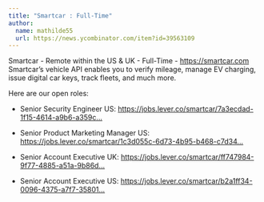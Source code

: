 ```yaml
---
title: "Smartcar : Full-Time"
author:
  name: mathilde55
  url: https://news.ycombinator.com/item?id=39563109
---
```

Smartcar - Remote within the US &amp; UK - Full-Time - <a href="https:&#x2F;&#x2F;smartcar.com" rel="nofollow">https:&#x2F;&#x2F;smartcar.com</a> 
Smartcar’s vehicle API enables you to verify mileage, manage EV charging, issue digital car keys, track fleets, and much more.

Here are our open roles:

- Senior Security Engineer US: <a href="https:&#x2F;&#x2F;jobs.lever.co&#x2F;smartcar&#x2F;7a3ecdad-1f15-4614-a9b6-a359c59292fe" rel="nofollow">https:&#x2F;&#x2F;jobs.lever.co&#x2F;smartcar&#x2F;7a3ecdad-1f15-4614-a9b6-a359c...</a>

- Senior Product Marketing Manager US: <a href="https:&#x2F;&#x2F;jobs.lever.co&#x2F;smartcar&#x2F;1c3d055c-6d73-4b95-b468-c7d34a29ed69" rel="nofollow">https:&#x2F;&#x2F;jobs.lever.co&#x2F;smartcar&#x2F;1c3d055c-6d73-4b95-b468-c7d34...</a>

- Senior Account Executive UK: <a href="https:&#x2F;&#x2F;jobs.lever.co&#x2F;smartcar&#x2F;ff747984-9f77-4885-a51a-9b86ddd7d98c" rel="nofollow">https:&#x2F;&#x2F;jobs.lever.co&#x2F;smartcar&#x2F;ff747984-9f77-4885-a51a-9b86d...</a>

- Senior Account Executive US: <a href="https:&#x2F;&#x2F;jobs.lever.co&#x2F;smartcar&#x2F;b2a1ff34-0096-4375-a7f7-358018150d76" rel="nofollow">https:&#x2F;&#x2F;jobs.lever.co&#x2F;smartcar&#x2F;b2a1ff34-0096-4375-a7f7-35801...</a>
